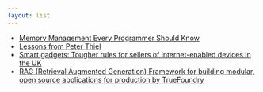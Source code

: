 ```yaml
---
layout: list
---
```


 - [Memory Management Every Programmer Should Know](https://zacharylee.substack.com/p/memory-management-every-programmer)
 - [Lessons from Peter Thiel](https://joelonsdale.com/lessons-peter-thiel/)
 - [Smart gadgets: Tougher rules for sellers of internet-enabled devices in the UK](https://www.bbc.com/news/business-68917837)
 - [ RAG (Retrieval Augmented Generation) Framework for building modular, open source applications for production by TrueFoundry ](https://github.com/truefoundry/cognita)
